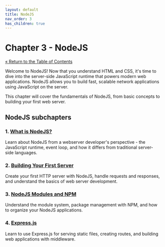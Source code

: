 ```yaml
---
layout: default
title: NodeJS
nav_order: 3
has_children: true
---
```


# Chapter 3 - NodeJS

[&laquo; Return to the Table of Contents](../index.md)

Welcome to NodeJS! Now that you understand HTML and CSS, it's time to dive into the server-side JavaScript runtime that powers modern web applications. NodeJS allows you to build fast, scalable network applications using JavaScript on the server.

This chapter will cover the fundamentals of NodeJS, from basic concepts to building your first web server.
## NodeJS subchapters

### 1. [What is NodeJS?](whatisNodeJS.md)

Learn about NodeJS from a webserver developer's perspective - the JavaScript runtime, event loop, and how it differs from traditional server-side languages.

### 2. [Building Your First Server](firstServer.md)

Create your first HTTP server with NodeJS, handle requests and responses, and understand the basics of web server development.

### 3. [NodeJS Modules and NPM](nodejsModules.md)

Understand the module system, package management with NPM, and how to organize your NodeJS applications.

### 4. [Express.js](express.md)

Learn to use Express.js for serving static files, creating routes, and building web applications with middleware.
